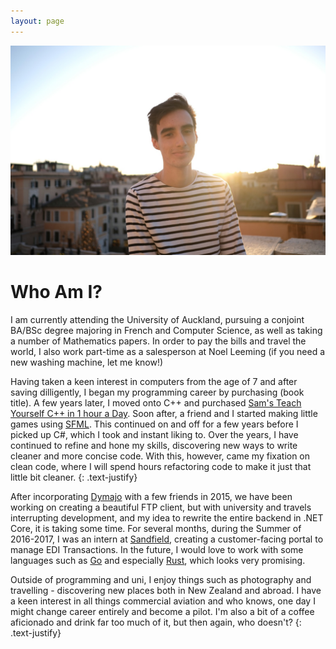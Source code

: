 ```yaml
---
layout: page
---
```

![Me](/assets/img/me-sml.jpg)


# Who Am I?  

I am currently attending the University of Auckland, pursuing a conjoint BA/BSc degree majoring in French and Computer Science, as well as taking a number of Mathematics papers. In order to pay the bills and travel the world, I also work part-time as a salesperson at Noel Leeming (if you need a new washing machine, let me know!)

Having taken a keen interest in computers from the age of 7 and after saving dilligently, I began my programming career by purchasing (book title). A few years later, I moved onto C++ and purchased [Sam's Teach Yourself C++ in 1 hour a Day](https://www.amazon.com/Sams-Teach-Yourself-One-Hour/dp/0672335670). Soon after, a friend and I started making little games using [SFML](https://www.sfml-dev.org/). This continued on and off for a few years before I picked up C#, which I took and instant liking to. Over the years, I have continued to refine and hone my skills, discovering new ways to write cleaner and more concise code. With this, however, came my fixation on clean code, where I will spend hours refactoring code to make it just that little bit cleaner. 
{: .text-justify}

After incorporating [Dymajo](https://www.dymajo.com) with a few friends in 2015, we have been working on creating a beautiful FTP client, but with university and travels interrupting development, and my idea to rewrite the entire backend in .NET Core, it is taking some time. For several months, during the Summer of 2016-2017, I was an intern at [Sandfield](https://www.sandfield.co.nz/Home), creating a customer-facing portal to manage EDI Transactions. In the future, I would love to work with some languages such as [Go](https://www.golang.org) and especially [Rust](https://www.rust-lang.org/en-US/), which looks very promising.

Outside of programming and uni, I enjoy things such as photography and travelling - discovering new places both in New Zealand and abroad. I have a keen interest in all things commercial aviation and who knows, one day I might change career entirely and become a pilot. I'm also a bit of a coffee aficionado and drink far too much of it, but then again, who doesn't?
{: .text-justify}
